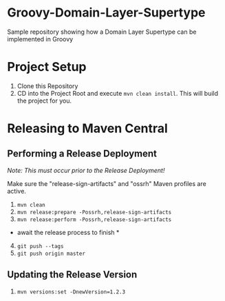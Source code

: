 # Groovy-Domain-Layer-Supertype
Sample repository showing how a Domain Layer Supertype can be implemented in Groovy

# Project Setup

1) Clone this Repository
2) CD into the Project Root and execute `mvn clean install`. This will build the project for you.


# Releasing to Maven Central
## Performing a Release Deployment
*Note: This must occur prior to the Release Deployment!*

Make sure the "release-sign-artifacts" and "ossrh" 
    Maven profiles are active.

1) `mvn clean`
2) `mvn release:prepare -Possrh,release-sign-artifacts`
3) `mvn release:perform -Possrh,release-sign-artifacts`

* await the release process to finish *

4) `git push --tags`
5) `git push origin master`

## Updating the Release Version
1) `mvn versions:set -DnewVersion=1.2.3`

